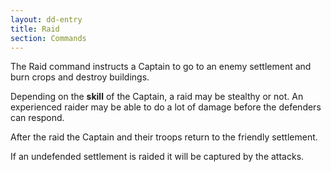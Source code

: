 ```yaml
---
layout: dd-entry
title: Raid
section: Commands
---
```


The Raid command instructs a Captain to go to an enemy settlement and burn crops and destroy buildings.

Depending on the **skill** of the Captain, a raid may be stealthy or not. An experienced raider may be able to do a lot of damage before the defenders can respond.

After the raid the Captain and their troops return to the friendly settlement.

If an undefended settlement is raided it will be captured by the attacks.
  